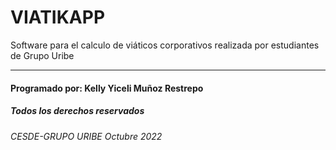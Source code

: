 # VIATIKAPP
Software para el calculo de viáticos corporativos realizada por  estudiantes de Grupo Uribe

***
####  Programado por: Kelly Yiceli Muñoz Restrepo
##### Todos los derechos reservados
###### CESDE-GRUPO URIBE Octubre 2022
